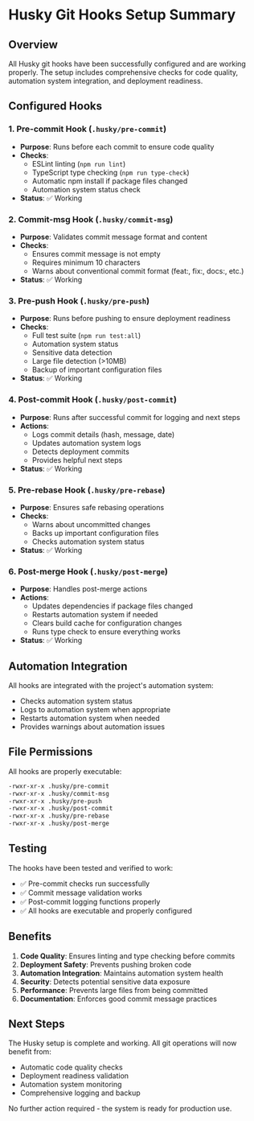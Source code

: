 # Husky Git Hooks Setup Summary

## Overview

All Husky git hooks have been successfully configured and are working properly. The setup includes comprehensive checks for code quality, automation system integration, and deployment readiness.

## Configured Hooks

### 1. Pre-commit Hook (`.husky/pre-commit`)

- **Purpose**: Runs before each commit to ensure code quality
- **Checks**:
  - ESLint linting (`npm run lint`)
  - TypeScript type checking (`npm run type-check`)
  - Automatic npm install if package files changed
  - Automation system status check
- **Status**: ✅ Working

### 2. Commit-msg Hook (`.husky/commit-msg`)

- **Purpose**: Validates commit message format and content
- **Checks**:
  - Ensures commit message is not empty
  - Requires minimum 10 characters
  - Warns about conventional commit format (feat:, fix:, docs:, etc.)
- **Status**: ✅ Working

### 3. Pre-push Hook (`.husky/pre-push`)

- **Purpose**: Runs before pushing to ensure deployment readiness
- **Checks**:
  - Full test suite (`npm run test:all`)
  - Automation system status
  - Sensitive data detection
  - Large file detection (>10MB)
  - Backup of important configuration files
- **Status**: ✅ Working

### 4. Post-commit Hook (`.husky/post-commit`)

- **Purpose**: Runs after successful commit for logging and next steps
- **Actions**:
  - Logs commit details (hash, message, date)
  - Updates automation system logs
  - Detects deployment commits
  - Provides helpful next steps
- **Status**: ✅ Working

### 5. Pre-rebase Hook (`.husky/pre-rebase`)

- **Purpose**: Ensures safe rebasing operations
- **Checks**:
  - Warns about uncommitted changes
  - Backs up important configuration files
  - Checks automation system status
- **Status**: ✅ Working

### 6. Post-merge Hook (`.husky/post-merge`)

- **Purpose**: Handles post-merge actions
- **Actions**:
  - Updates dependencies if package files changed
  - Restarts automation system if needed
  - Clears build cache for configuration changes
  - Runs type check to ensure everything works
- **Status**: ✅ Working

## Automation Integration

All hooks are integrated with the project's automation system:

- Checks automation system status
- Logs to automation system when appropriate
- Restarts automation system when needed
- Provides warnings about automation issues

## File Permissions

All hooks are properly executable:

```bash
-rwxr-xr-x .husky/pre-commit
-rwxr-xr-x .husky/commit-msg
-rwxr-xr-x .husky/pre-push
-rwxr-xr-x .husky/post-commit
-rwxr-xr-x .husky/pre-rebase
-rwxr-xr-x .husky/post-merge
```

## Testing

The hooks have been tested and verified to work:

- ✅ Pre-commit checks run successfully
- ✅ Commit message validation works
- ✅ Post-commit logging functions properly
- ✅ All hooks are executable and properly configured

## Benefits

1. **Code Quality**: Ensures linting and type checking before commits
2. **Deployment Safety**: Prevents pushing broken code
3. **Automation Integration**: Maintains automation system health
4. **Security**: Detects potential sensitive data exposure
5. **Performance**: Prevents large files from being committed
6. **Documentation**: Enforces good commit message practices

## Next Steps

The Husky setup is complete and working. All git operations will now benefit from:

- Automatic code quality checks
- Deployment readiness validation
- Automation system monitoring
- Comprehensive logging and backup

No further action required - the system is ready for production use.
